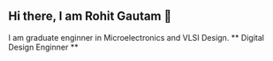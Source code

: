 ## Hi there, I am Rohit Gautam 👋
I am graduate enginner in Microelectronics and VLSI Design.
** Digital Design Enginner **

<!--
**rohitgautam05/rohitgautam05** is a ✨ _special_ ✨ repository because its `README.md` (this file) appears on your GitHub profile.

Here are some ideas to get you started:

- 🔭 I’m currently working on Single Cycle RISC V Processor.
- 🌱 I’m currently learning ...
- 👯 I’m looking to collaborate on ...
- 🤔 I’m looking for help with ...
- 💬 Ask me about ...
- 📫 How to reach me: ...
- 😄 Pronouns: ...
- ⚡ Fun fact: ...
-->
